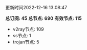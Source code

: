 更新时间2022-12-16 13:08:47

**总订阅: 45**
**总节点: 690**
**有效节点: 115**
- v2ray节点: 109
- ss节点: 1
- trojan节点: 5
